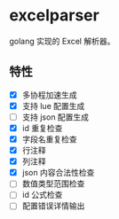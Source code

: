# excelparser
golang 实现的 Excel 解析器。

## 特性
- [x] 多协程加速生成
- [x] 支持 lue 配置生成
- [ ] 支持 json 配置生成
- [x] id 重复检查
- [x] 字段名重复检查
- [x] 行注释
- [x] 列注释
- [x] json 内容合法性检查
- [ ] 数值类型范围检查
- [ ] id 公式检查
- [ ] 配置错误详情输出
